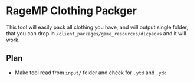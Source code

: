 # RageMP Clothing Packger

This tool will easily pack all clothing you have, and will output single folder, that you can drop in `/client_packages/game_resources/dlcpacks` and it will work.

## Plan

- Make tool read from `input/` folder and check for `.ytd` and `.ydd`
